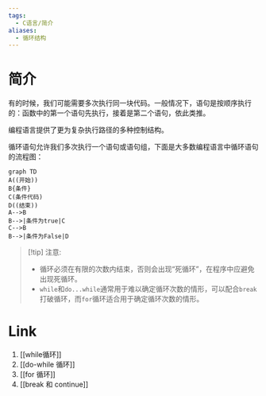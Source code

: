 ```yaml
---
tags:
  - C语言/简介
aliases:
  - 循环结构
---
```

# 简介

有的时候，我们可能需要多次执行同一块代码。一般情况下，语句是按顺序执行的：函数中的第一个语句先执行，接着是第二个语句，依此类推。

 编程语言提供了更为复杂执行路径的多种控制结构。

 循环语句允许我们多次执行一个语句或语句组，下面是大多数编程语言中循环语句的流程图：

 ```mermaid
 graph TD
 A((开始))
 B{条件}
 C(条件代码)
 D((结束))
 A-->B
 B-->|条件为true|C
 C-->B
 B-->|条件为False|D
 ```

>[!tip]  注意:
 >-   循环必须在有限的次数内结束，否则会出现“死循环”，在程序中应避免出现死循环。
 >-   `while`和`do...while`通常用于难以确定循环次数的情形，可以配合`break`打破循环，而`for`循环适合用于确定循环次数的情形。
# Link
1. [[while循环]]
2. [[do-while 循环]]
3. [[for 循环]]
4. [[break 和 continue]]